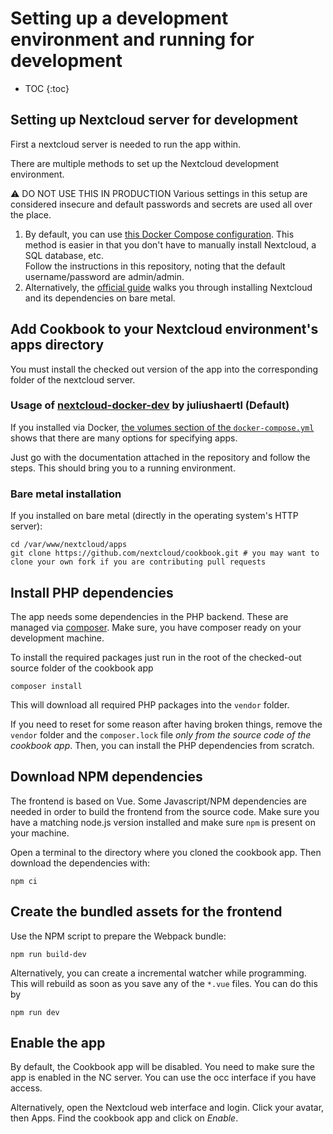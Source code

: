 # Setting up a development environment and running for development

* TOC
{:toc}

## Setting up Nextcloud server for development

First a nextcloud server is needed to run the app within.

There are multiple methods to set up the Nextcloud development environment.

:warning: DO NOT USE THIS IN PRODUCTION Various settings in this setup are considered insecure and default passwords and secrets are used all over the place.

1. By default, you can use [this Docker Compose configuration](https://github.com/juliushaertl/nextcloud-docker-dev). This method is easier in that you don't have to manually install Nextcloud, a SQL database, etc.<br>
    Follow the instructions in this repository, noting that the default username/password are admin/admin.<br>
1. Alternatively, the [official guide](https://docs.nextcloud.com/server/latest/developer_manual/getting_started/devenv.html) walks you through installing Nextcloud and its dependencies on bare metal.

## Add Cookbook to your Nextcloud environment's apps directory

You must install the checked out version of the app into the corresponding folder of the nextcloud server.

### Usage of [nextcloud-docker-dev](https://github.com/juliushaertl/nextcloud-docker-dev) by juliushaertl (Default)

If you installed via Docker, [the volumes section of the `docker-compose.yml`](https://github.com/juliushaertl/nextcloud-docker-dev/blob/2bbf26cc257081d9ed72abc947441849fca59dcd/docker-compose.yml#L68) shows that there are many options for specifying apps.

Just go with the documentation attached in the repository and follow the steps.
This should bring you to a running environment.

### Bare metal installation

If you installed on bare metal (directly in the operating system's HTTP server):
```
cd /var/www/nextcloud/apps
git clone https://github.com/nextcloud/cookbook.git # you may want to clone your own fork if you are contributing pull requests
```

## Install PHP dependencies

The app needs some dependencies in the PHP backend. These are managed via [composer](http://composer.org). Make sure, you have composer ready on your development machine.

To install the required packages just run in the root of the checked-out source folder of the cookbook app
```
composer install
```
This will download all required PHP packages into the `vendor` folder.

If you need to reset for some reason after having broken things, remove the `vendor` folder and the `composer.lock` file _only from the source code of the cookbook app_. Then, you can install the PHP dependencies from scratch.

## Download NPM dependencies

The frontend is based on Vue. Some Javascript/NPM dependencies are needed in order to build the frontend from the source code. Make sure you have a matching node.js version installed and make sure `npm` is present on your machine.

Open a terminal to the directory where you cloned the cookbook app. Then download the dependencies with:
```
npm ci
```

## Create the bundled assets for the frontend

Use the NPM script to prepare the Webpack bundle:
```
npm run build-dev
```

Alternatively, you can create a incremental watcher while programming. This will rebuild as soon as you save any of the `*.vue` files. You can do this by
```
npm run dev
```

## Enable the app

By default, the Cookbook app will be disabled. You need to make sure the app is enabled in the NC server. You can use the occ interface if you have access.

Alternatively, open the Nextcloud web interface and login. Click your avatar, then Apps. Find the cookbook app and click on _Enable_.
